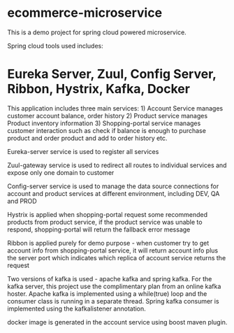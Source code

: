 # ecommerce-microservice

This is a demo project for spring cloud powered microservice.

Spring cloud tools used includes:
# Eureka Server, Zuul, Config Server, Ribbon, Hystrix, Kafka, Docker

This application includes three main services: 1) Account Service manages customer account balance, order history 2) Product service manages Product inventory information 3) Shopping-portal service manages customer interaction such as check if balance is enough to purchase product and order product and add to order history etc.

Eureka-server service is used to register all services

Zuul-gateway service is used to redirect all routes to individual services and expose only one domain to customer

Config-server service is used to manage the data source connections for account and product services at different environment, including DEV, QA and PROD

Hystrix is applied when shopping-portal request some recommended products from product service, if the product service was unable to respond, shopping-portal will return the fallback error message

Ribbon is applied purely for demo purpose - when customer try to get account info from shopping-portal service, it will return account info plus the server port which indicates which replica of account service returns the request

Two versions of kafka is used - apache kafka and spring kafka. For the kafka server, this project use the complimentary plan from an online kafka hoster. Apache kafka is implemented using a while(true) loop and the consumer class is running in a separate thread. Spring kafka consumer is implemented using the kafkalistener annotation.

docker image is generated in the account service using boost maven plugin.
